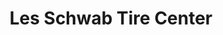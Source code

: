 ---
title: "Les Schwab Tire Center"
url: /olympia/les-schwab-tire-center-plum-street-southeast/
shop: Reifen
---